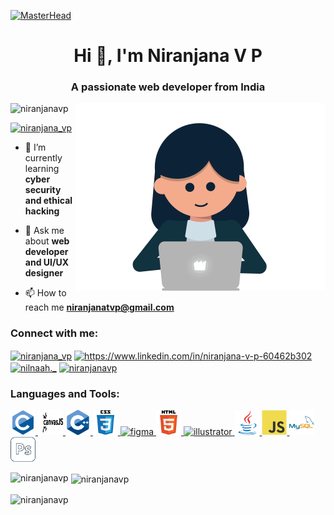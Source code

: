 [![MasterHead](images/uiux.gif)](images/uiux.gif)
<h1 style="text-align:center;">Hi 👋, I'm Niranjana V P</h1>
<h3 style="text-align:center;">A passionate web developer from India</h3>
<img style="float:right;" alt="Coding" width="400" src="images/1_qdAW1TjCN57h1lbuuzvchg.gif">



<p align="left"> <img src="https://komarev.com/ghpvc/?username=niranjanavp&label=Profile%20views&color=0e75b6&style=flat" alt="niranjanavp" /> </p>

<p align="left"> <a href="https://twitter.com/niranjana_vp" target="blank"><img src="https://img.shields.io/twitter/follow/niranjana_vp?logo=twitter&style=for-the-badge" alt="niranjana_vp" /></a> </p>

- 🌱 I’m currently learning **cyber security and ethical hacking**

- 💬 Ask me about **web developer and UI/UX designer**

- 📫 How to reach me **niranjanatvp@gmail.com**


<h3 align="left">Connect with me:</h3>
<p align="left">
<a href="https://twitter.com/niranjana_vp" target="blank"><img align="center" src="https://raw.githubusercontent.com/rahuldkjain/github-profile-readme-generator/master/src/images/icons/Social/twitter.svg" alt="niranjana_vp" height="30" width="40" /></a>
<a href="https://linkedin.com/in/https://www.linkedin.com/in/niranjana-v-p-60462b302" target="blank"><img align="center" src="https://raw.githubusercontent.com/rahuldkjain/github-profile-readme-generator/master/src/images/icons/Social/linked-in-alt.svg" alt="https://www.linkedin.com/in/niranjana-v-p-60462b302" height="30" width="40" /></a>
<a href="https://instagram.com/nilnaah._" target="blank"><img align="center" src="https://raw.githubusercontent.com/rahuldkjain/github-profile-readme-generator/master/src/images/icons/Social/instagram.svg" alt="nilnaah._" height="30" width="40" /></a>
<a href="https://discord.gg/niranjanavp" target="blank"><img align="center" src="https://raw.githubusercontent.com/rahuldkjain/github-profile-readme-generator/master/src/images/icons/Social/discord.svg" alt="niranjanavp" height="30" width="40" /></a>
</p>

<h3 align="left">Languages and Tools:</h3>
<p align="left"> <a href="https://www.cprogramming.com/" target="_blank" rel="noreferrer"> <img src="https://raw.githubusercontent.com/devicons/devicon/master/icons/c/c-original.svg" alt="c" width="40" height="40"/> </a> <a href="https://canvasjs.com" target="_blank" rel="noreferrer"> <img src="https://raw.githubusercontent.com/Hardik0307/Hardik0307/master/assets/canvasjs-charts.svg" alt="canvasjs" width="40" height="40"/> </a> <a href="https://www.w3schools.com/cpp/" target="_blank" rel="noreferrer"> <img src="https://raw.githubusercontent.com/devicons/devicon/master/icons/cplusplus/cplusplus-original.svg" alt="cplusplus" width="40" height="40"/> </a> <a href="https://www.w3schools.com/css/" target="_blank" rel="noreferrer"> <img src="https://raw.githubusercontent.com/devicons/devicon/master/icons/css3/css3-original-wordmark.svg" alt="css3" width="40" height="40"/> </a> <a href="https://www.figma.com/" target="_blank" rel="noreferrer"> <img src="https://www.vectorlogo.zone/logos/figma/figma-icon.svg" alt="figma" width="40" height="40"/> </a> <a href="https://www.w3.org/html/" target="_blank" rel="noreferrer"> <img src="https://raw.githubusercontent.com/devicons/devicon/master/icons/html5/html5-original-wordmark.svg" alt="html5" width="40" height="40"/> </a> <a href="https://www.adobe.com/in/products/illustrator.html" target="_blank" rel="noreferrer"> <img src="https://www.vectorlogo.zone/logos/adobe_illustrator/adobe_illustrator-icon.svg" alt="illustrator" width="40" height="40"/> </a> <a href="https://www.java.com" target="_blank" rel="noreferrer"> <img src="https://raw.githubusercontent.com/devicons/devicon/master/icons/java/java-original.svg" alt="java" width="40" height="40"/> </a> <a href="https://developer.mozilla.org/en-US/docs/Web/JavaScript" target="_blank" rel="noreferrer"> <img src="https://raw.githubusercontent.com/devicons/devicon/master/icons/javascript/javascript-original.svg" alt="javascript" width="40" height="40"/> </a> <a href="https://www.mysql.com/" target="_blank" rel="noreferrer"> <img src="https://raw.githubusercontent.com/devicons/devicon/master/icons/mysql/mysql-original-wordmark.svg" alt="mysql" width="40" height="40"/> </a> <a href="https://www.photoshop.com/en" target="_blank" rel="noreferrer"> <img src="https://raw.githubusercontent.com/devicons/devicon/master/icons/photoshop/photoshop-line.svg" alt="photoshop" width="40" height="40"/> </a> </p>

<p><img align="left" src="https://github-readme-stats.vercel.app/api/top-langs?username=niranjanavp&show_icons=true&locale=en&layout=compact" alt="niranjanavp" /></p>

<p>&nbsp;<img align="center" src="https://github-readme-stats.vercel.app/api?username=niranjanavp&show_icons=true&locale=en" alt="niranjanavp" /></p>

<p><img align="center" src="https://github-readme-streak-stats.herokuapp.com/?user=niranjanavp&" alt="niranjanavp" /></p>

